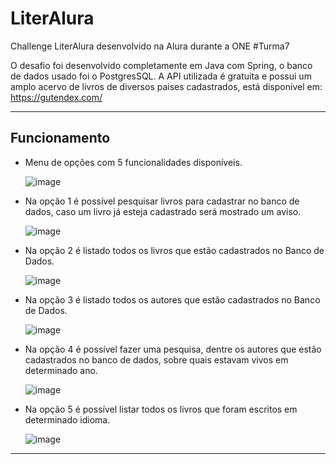 # LiterAlura
Challenge LiterAlura desenvolvido na Alura durante a ONE #Turma7

O desafio foi desenvolvido completamente em Java com Spring, o banco de dados usado foi o PostgresSQL. 
A API utilizada é gratuita e possui um amplo acervo de livros de diversos paises cadastrados, está disponível em: https://gutendex.com/

-----

## Funcionamento 
- Menu de opções com 5 funcionalidades disponíveis.
  
  ![image](https://github.com/user-attachments/assets/648d051b-c626-49fa-a107-1c1ca913fb67)


- Na opção 1 é possível pesquisar livros para cadastrar no banco de dados, caso um livro já esteja cadastrado será mostrado um aviso.

  ![image](https://github.com/user-attachments/assets/97c6b1eb-556e-4e1e-9ce0-54b115c508f8)
  
- Na opção 2 é listado todos os livros que estão cadastrados no Banco de Dados.
  
  ![image](https://github.com/user-attachments/assets/94de14bc-94f2-4d43-a2bf-222c3eaad382)

- Na opção 3 é listado todos os autores que estão cadastrados no Banco de Dados.
  
  ![image](https://github.com/user-attachments/assets/24799700-fee0-4242-894e-5e3ed5f9e400)

- Na opção 4 é possível fazer uma pesquisa, dentre os autores que estão cadastrados no banco de dados, sobre quais estavam vivos em determinado ano.

  ![image](https://github.com/user-attachments/assets/42cded0e-4743-467e-8636-fa7ca0812126)

- Na opção 5 é possível listar todos os livros que foram escritos em determinado idioma.

  ![image](https://github.com/user-attachments/assets/4d79b2ff-e9b7-4ba3-b4eb-2e897f4389c6)

----
